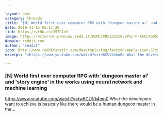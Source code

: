 ```yaml
---

layout: post
category: threads
title: "[N] World first ever computer RPG with 'dungeon master ai' and 'story engine' in the works using neural network and machine learning"
date: 2019-11-15 09:17:29
link: https://vrhk.co/357GlnY
image: https://external-preview.redd.it/UmMbCPB5iDLAzdvsP1c-P-XkULXG052iZhP0ehgzOsI.jpg?width=480&height=251.308900524&auto=webp&s=120c941ca9580a8db00f8f6385767ea81ae5a664
domain: reddit.com
author: "reddit"
icon: http://www.redditstatic.com/desktop2x/img/favicon/apple-icon-57x57.png
excerpt: "<https://www.youtube.com/watch?v=tw6CUVk4mn0> What the developers want to achieve is basicaly like there would be a human dungeon master in the..."

---
```


### [N] World first ever computer RPG with 'dungeon master ai' and 'story engine' in the works using neural network and machine learning

<https://www.youtube.com/watch?v=tw6CUVk4mn0> What the developers want to achieve is basicaly like there would be a human dungeon master in the...